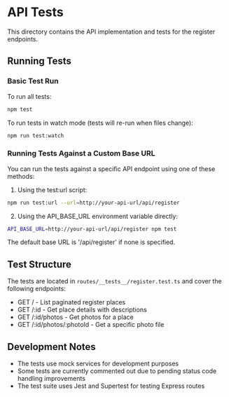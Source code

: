# API Tests

This directory contains the API implementation and tests for the register endpoints.

## Running Tests

### Basic Test Run

To run all tests:

```bash
npm test
```

To run tests in watch mode (tests will re-run when files change):

```bash
npm run test:watch
```

### Running Tests Against a Custom Base URL

You can run the tests against a specific API endpoint using one of these methods:

1. Using the test:url script:

```bash
npm run test:url --url=http://your-api-url/api/register
```

2. Using the API_BASE_URL environment variable directly:

```bash
API_BASE_URL=http://your-api-url/api/register npm test
```

The default base URL is '/api/register' if none is specified.

## Test Structure

The tests are located in `routes/__tests__/register.test.ts` and cover the following endpoints:

- GET / - List paginated register places
- GET /:id - Get place details with descriptions
- GET /:id/photos - Get photos for a place
- GET /:id/photos/:photoId - Get a specific photo file

## Development Notes

- The tests use mock services for development purposes
- Some tests are currently commented out due to pending status code handling improvements
- The test suite uses Jest and Supertest for testing Express routes
